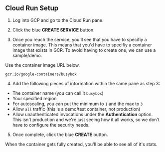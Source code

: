 ## Cloud Run Setup

1. Log into GCP and go to the Cloud Run pane.

2. Click the blue **CREATE SERVICE** button.

3. Once you reach the service, you'll see that you have to specifiy a container image. This means that you'd have to specifiy a container image that exists in GCR. To avoid having to create one, we can use a sample/demo.

Use the container image URL below.

`gcr.io/google-containers/busybox`

4. Add the following pieces of information within the same pane as step 3:
- The container name (you can call it `busybox`)
- Your specified region
- For autoscaling, you can put the minimum to `1` and the max to `3`
- Allow `all` traffic (this is a demo/test container, not production)
- Allow unauthenticated invocations under the **Authentication** option. This isn't production and we're just seeing how it all works, so we don't have to configure the security needs.

5. Once complete, click the blue **CREATE** button.

When the container gets fully created, you'll be able to see all of it's stats.